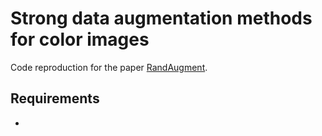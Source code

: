 # Strong data augmentation methods for color images

Code reproduction for the paper [RandAugment](https://arxiv.org/abs/1909.13719v2).

## Requirements
- 

